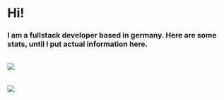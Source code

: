 # Hi!

### I am a fullstack developer based in germany. Here are some stats, until I put actual information here.
<br>

<a href="https://github.com/anuraghazra/github-readme-stats">
  <img align="center" src="https://github-readme-stats.vercel.app/api?username=wwhtrbbtt&show_icons=true&theme=dracula" />
</a>
<br><br><br>
<a href="https://github.com/anuraghazra/convoychat">
  <img align="center" src="https://github-readme-stats.vercel.app/api/top-langs/?username=wwhtrbbtt&layout=compact&theme=dracula&langs_count=10" />
</a>
